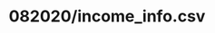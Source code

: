 ---  
schema: schema::082020/income_info.csv  
title: 082020/income_info.csv  
organization: Sample Department  
notes: Used in 1 lineage(s)  
resources:  
  - name: 082020/income_info.csv 
    url: file:/Users/kensu/Customers/Kensu/LoanApproval/PROD/masterdata/prod/082020/income_info.csv 
    format : CSV  
license: None  
category:
  - Education  
maintainer: User  
maintainer_email: UserMail  
---